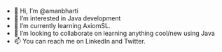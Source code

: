 - 👋 Hi, I’m @amanbharti
- 👀 I’m interested in Java development
- 🌱 I’m currently learning AxiomSL. 
- 💞️ I’m looking to collaborate on learning anything cool/new using Java
- 📫 You can reach me on LinkedIn and Twitter.
